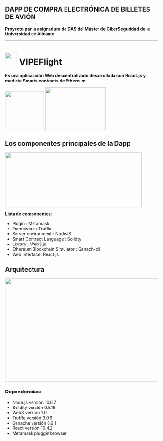 ## DAPP DE COMPRA ELECTRÓNICA DE BILLETES DE AVIÓN

**Proyecto par la asignadura de DAS del Máster de CiberSeguridad de la Universidad de Alicante**
****
# <img src="https://i.ibb.co/wrwXbvJ/logo-icon-flau.png" height="40" width="40"> VIPEFlight


**Es una aplicacción Web descentralizado desarrollada con React.js y mediate Smarts contracts de Ethereum**

<img src="http://introtocrypto.com/wp-content/uploads/2017/08/ether@2x.png" height="128" width="128"> <img src="https://cdn.worldvectorlogo.com/logos/react.svg" height="140" width="200">



## Los componentes principales de la Dapp

<img src="https://miro.medium.com/proxy/1*pC2oiZ-7eZV1R9awbPO7eQ.png" height="180" width="450">

**Lista de componentes:**

* Plugin : Metamask
* Framework : Truffle
* Server environment : NodeJS
* Smart Contract Language : Solidty
* Library : Web3.js
* Ethereum Blockchain Simulator : Ganach-cli
* Web Interface: React.js

## Arquitectura
<img src="https://miro.medium.com/max/1040/1*7VYq1n8vlxcQIPhgOsx6Mw.png" height="340" width="600">


### Dependencias:
* Node.js versión 10.0.7
* Solidity versión 0.5.16
* Web3 versión 1.0
* Truffle versión 3.0.6
* Ganache versión 6.9.1
* React versión 10.4.2
* Metamask pluggin browser
